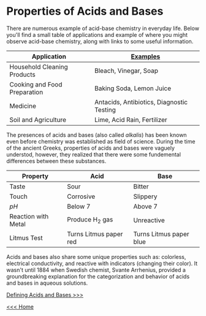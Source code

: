 # Properties of Acids and Bases

There are numerous example of acid-base chemistry in everyday life. Below you'll find a small table of applications and example of where you might observe acid-base chemistry, along with links to some useful information.

| Application                  | [Examples](https://chem.libretexts.org/Bookshelves/Introductory_Chemistry/Chemistry_for_Changing_Times_(Hill_and_McCreary)/07%3A_Acids_and_Bases/7.08%3A_Acids_and_Bases_in_Industry_and_in_Daily_Life)              |
| ---------------------------  | --------------------- |
| Household Cleaning Products  | Bleach, Vinegar, Soap |
| Cooking and Food Preparation | Baking Soda, Lemon Juice |
| Medicine                     | Antacids, Antibiotics, Diagnostic Testing |
| Soil and Agriculture         | Lime, Acid Rain, Fertilizer |

The presences of acids and bases (also called *alkalis*) has been known even before chemistry was established as field of science. During the time of the ancient Greeks, properties of acids and bases were vaguely understod, however, they realized that there were some fundemental differences between these substances.

| Property | Acid | Base |
| -------- | ---- | ---- |
| Taste    | Sour | Bitter |
| Touch    | Corrosive | Slippery |
| *pH*       | Below 7 | Above 7 |
| Reaction with Metal | Produce H<sub>2</sub> gas | Unreactive |
| Litmus Test | Turns Litmus paper red | Turns Litmus paper blue |

Acids and bases also share some unique properties such as: colorless, electrical conductivity, and reactive with indicators (changing their color). It wasn't until 1884 when Swedish chemist, Svante Arrhenius, provided a groundbreaking explanation for the categorization and behavior of acids and bases in aqueous solutions.

[Defining Acids and Bases >>>](./AB-Theory-c.md)

[<<< Home](./)
